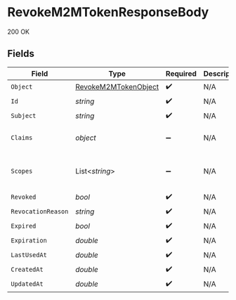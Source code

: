 # RevokeM2MTokenResponseBody

200 OK


## Fields

| Field                                                                    | Type                                                                     | Required                                                                 | Description                                                              | Example                                                                  |
| ------------------------------------------------------------------------ | ------------------------------------------------------------------------ | ------------------------------------------------------------------------ | ------------------------------------------------------------------------ | ------------------------------------------------------------------------ |
| `Object`                                                                 | [RevokeM2MTokenObject](../../Models/Operations/RevokeM2MTokenObject.md)  | :heavy_check_mark:                                                       | N/A                                                                      |                                                                          |
| `Id`                                                                     | *string*                                                                 | :heavy_check_mark:                                                       | N/A                                                                      | mt_f7f0ba8c3b4843ce7d85fcdd5e71853e                                      |
| `Subject`                                                                | *string*                                                                 | :heavy_check_mark:                                                       | N/A                                                                      | mch_2xhFjEI5X2qWRvtV13BzSj8H6Dk                                          |
| `Claims`                                                                 | *object*                                                                 | :heavy_minus_sign:                                                       | N/A                                                                      | {<br/>"important_metadata": "Some useful data"<br/>}                     |
| `Scopes`                                                                 | List<*string*>                                                           | :heavy_minus_sign:                                                       | N/A                                                                      | [<br/>"mch_2xhFjEI5X2qWRvtV13BzSj8H6Dk",<br/>"mch_2yGkLpQ7Y3rXSwtU24CzTk9I7Em"<br/>] |
| `Revoked`                                                                | *bool*                                                                   | :heavy_check_mark:                                                       | N/A                                                                      | false                                                                    |
| `RevocationReason`                                                       | *string*                                                                 | :heavy_check_mark:                                                       | N/A                                                                      | Revoked by user                                                          |
| `Expired`                                                                | *bool*                                                                   | :heavy_check_mark:                                                       | N/A                                                                      | false                                                                    |
| `Expiration`                                                             | *double*                                                                 | :heavy_check_mark:                                                       | N/A                                                                      | 1716883200                                                               |
| `LastUsedAt`                                                             | *double*                                                                 | :heavy_check_mark:                                                       | N/A                                                                      | 1716883200                                                               |
| `CreatedAt`                                                              | *double*                                                                 | :heavy_check_mark:                                                       | N/A                                                                      | 1716883200                                                               |
| `UpdatedAt`                                                              | *double*                                                                 | :heavy_check_mark:                                                       | N/A                                                                      | 1716883200                                                               |